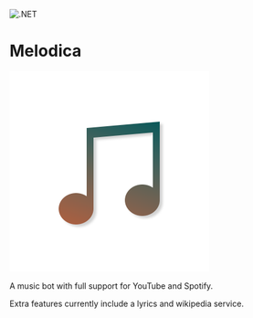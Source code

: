 ![.NET](https://github.com/F0903/Melodica/workflows/.NET/badge.svg)

# Melodica
![](./github-media/logo.png)

A music bot with full support for YouTube and Spotify.

Extra features currently include a lyrics and wikipedia service.
